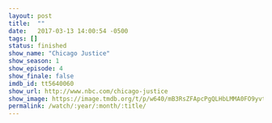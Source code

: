 ```yaml
---
layout: post
title:  ""
date:   2017-03-13 14:00:54 -0500
tags: []
status: finished
show_name: "Chicago Justice"
show_season: 1
show_episode: 4
show_finale: false
imdb_id: tt5640060
show_url: http://www.nbc.com/chicago-justice
show_image: https://image.tmdb.org/t/p/w640/mB3RsZFApcPgQLHbLMMA0FO9yvt.jpg
permalink: /watch/:year/:month/:title/
---
```

